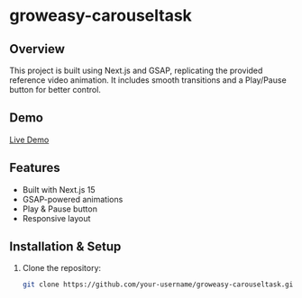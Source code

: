 # groweasy-carouseltask

## Overview
This project is built using Next.js and GSAP, replicating the provided reference video animation. It includes smooth transitions and a Play/Pause button for better control.

## Demo
[Live Demo](your-deployed-url-here)

## Features
- Built with Next.js 15
- GSAP-powered animations  
- Play & Pause button  
- Responsive layout  

## Installation & Setup

1. Clone the repository:
   ```bash
   git clone https://github.com/your-username/groweasy-carouseltask.git
